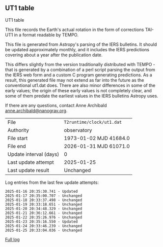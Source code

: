 
## UT1 table

UT1 table

This file records the Earth's actual rotation in the form of
corrections TAI-UT1 in a format readable by TEMPO.

This file is generated from Astropy's parsing of the IERS
bulletins. It should be updated approximately monthly, and it
includes the IERS predictions covering about a year after the
publication date.

This differs slightly from the version traditionally distributed
with TEMPO - that is generated by a combination of a perl script
parsing the output from the IERS web form and a custom C program
generating predictions. As a result, this generated file may not
extend as far into the future as the conventional ut1.dat does.
There are also minor differences in some of the early values; the
origin of these early values is not completely clear, and some of
them predate the earliest values in the IERS bulletins Astropy uses.

If there are any questions, contact Anne Archibald
<anne.archibald@nanograv.org>.

|     |     |
|:--- |:--- |
| File | `T2runtime/clock/ut1.dat` |
| Authority | observatory |
| File start | 1973-01-02 MJD 41684.0 |
| File end | 2026-01-31 MJD 61071.0 |
| Update interval (days) | 0 |
| Last update attempt | 2025-01-25 |
| Last update result | Unchanged |

Log entries from the last few update attempts:
```
2025-01-16 20:35:30.741 - Updated
2025-01-17 20:35:00.707 - Unchanged
2025-01-18 20:33:37.498 - Unchanged
2025-01-19 20:33:18.651 - Unchanged
2025-01-20 20:34:48.329 - Unchanged
2025-01-21 20:36:12.661 - Unchanged
2025-01-22 20:35:26.976 - Unchanged
2025-01-23 20:35:16.550 - Updated
2025-01-24 20:33:46.239 - Unchanged
2025-01-25 20:33:04.036 - Unchanged
```
[Full log](https://raw.githubusercontent.com/ipta/pulsar-clock-corrections/main/log/T2runtime/clock/ut1.dat.log)
